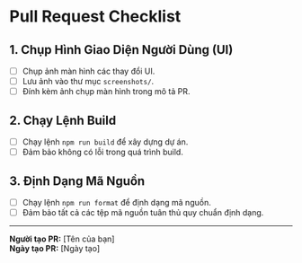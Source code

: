 # Pull Request Checklist

## 1. Chụp Hình Giao Diện Người Dùng (UI)

- [ ] Chụp ảnh màn hình các thay đổi UI.
- [ ] Lưu ảnh vào thư mục `screenshots/`.
- [ ] Đính kèm ảnh chụp màn hình trong mô tả PR.

## 2. Chạy Lệnh Build

- [ ] Chạy lệnh `npm run build` để xây dựng dự án.
- [ ] Đảm bảo không có lỗi trong quá trình build.

## 3. Định Dạng Mã Nguồn

- [ ] Chạy lệnh `npm run format` để định dạng mã nguồn.
- [ ] Đảm bảo tất cả các tệp mã nguồn tuân thủ quy chuẩn định dạng.

---

**Người tạo PR:** [Tên của bạn]  
**Ngày tạo PR:** [Ngày tạo]
